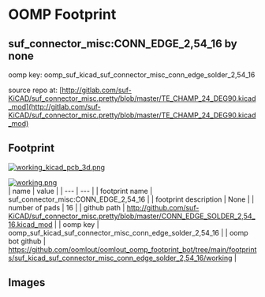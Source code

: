 # OOMP Footprint  
## suf_connector_misc:CONN_EDGE_2,54_16  by none  
  
oomp key: oomp_suf_kicad_suf_connector_misc_conn_edge_solder_2,54_16  
  
source repo at: [http://gitlab.com/suf-KiCAD/suf_connector_misc.pretty/blob/master/TE_CHAMP_24_DEG90.kicad_mod](http://gitlab.com/suf-KiCAD/suf_connector_misc.pretty/blob/master/TE_CHAMP_24_DEG90.kicad_mod)  
## Footprint  
  
[![working_kicad_pcb_3d.png](working_kicad_pcb_3d_600.png)](working_kicad_pcb_3d.png)  
  
[![working.png](working_600.png)](working.png)  
| name | value | 
| --- | --- | 
| footprint name | suf_connector_misc:CONN_EDGE_2,54_16 | 
| footprint description | None | 
| number of pads | 16 | 
| github path | http://github.com/suf-KiCAD/suf_connector_misc.pretty/blob/master/CONN_EDGE_SOLDER_2,54_16.kicad_mod | 
| oomp key | oomp_suf_kicad_suf_connector_misc_conn_edge_solder_2,54_16 | 
| oomp bot github | https://github.com/oomlout/oomlout_oomp_footprint_bot/tree/main/footprints/suf_kicad_suf_connector_misc_conn_edge_solder_2,54_16/working | 
## Images  
